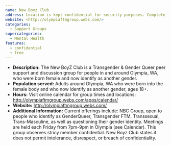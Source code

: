 ```yaml
---
name: New Boyz Club
address: Location is kept confidential for security purposes. Complete the contact form on the website to learn the location: <http://olympiaftmgroup.webs.com/contactus.htm>
website: <http://olympiaftmgroup.webs.com/>
categories:
  - Support Groups
supercategories:
  - Mental Health
features:
  - confidential
  - free
---
```

- **Description:** The New BoyZ Club is a Transgender & Gender Queer peer support and discussion group for people in and around Olympia, WA, who were born female and now identify as another gender.
- **Population served:** Adults around Olympia, WA who were born into the female body and who now identify as another gender, ages 18+. 
- **Hours:** Visit online calendar for group times and locations: <http://olympiaftmgroup.webs.com/apps/calendar/>
- **Website:** <http://olympiaftmgroup.webs.com/>
- **Additional Information:** Current offerings include: NBC Group, open to people who identify as GenderQueer, Transgender FTM, Transsexual, Trans-Masculine, as well as questioning their gender identity. Meetings are held each Friday from 7pm-9pm in Olympia (see Calendar). This group observes stricy member confidential. New Boyz Club states it does not permit intolerance, disrespect, or breach of confidentiality.
